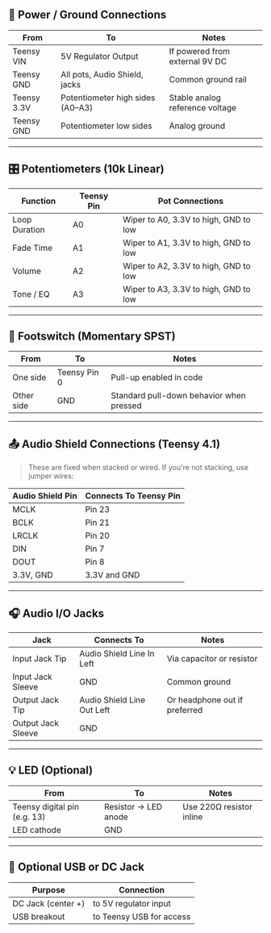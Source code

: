 ## 🔌 Power / Ground Connections

| From         | To                              | Notes                                      |
|--------------|----------------------------------|--------------------------------------------|
| Teensy VIN   | 5V Regulator Output             | If powered from external 9V DC             |
| Teensy GND   | All pots, Audio Shield, jacks   | Common ground rail                         |
| Teensy 3.3V  | Potentiometer high sides (A0–A3) | Stable analog reference voltage            |
| Teensy GND   | Potentiometer low sides         | Analog ground                              |

---

## 🎛️ Potentiometers (10k Linear)

| Function       | Teensy Pin | Pot Connections                     |
|----------------|------------|-------------------------------------|
| Loop Duration  | A0         | Wiper to A0, 3.3V to high, GND to low |
| Fade Time      | A1         | Wiper to A1, 3.3V to high, GND to low |
| Volume         | A2         | Wiper to A2, 3.3V to high, GND to low |
| Tone / EQ      | A3         | Wiper to A3, 3.3V to high, GND to low |

---

## 👣 Footswitch (Momentary SPST)

| From       | To           | Notes                                      |
|------------|--------------|--------------------------------------------|
| One side   | Teensy Pin 0 | Pull-up enabled in code                    |
| Other side | GND          | Standard pull-down behavior when pressed   |

---

## 📤 Audio Shield Connections (Teensy 4.1)

> These are fixed when stacked or wired. If you're not stacking, use jumper wires:

| Audio Shield Pin | Connects To Teensy Pin |
|------------------|------------------------|
| MCLK             | Pin 23                 |
| BCLK             | Pin 21                 |
| LRCLK            | Pin 20                 |
| DIN              | Pin 7                  |
| DOUT             | Pin 8                  |
| 3.3V, GND        | 3.3V and GND           |

---

## 🎧 Audio I/O Jacks

| Jack               | Connects To                    | Notes                                |
|--------------------|--------------------------------|--------------------------------------|
| Input Jack Tip     | Audio Shield Line In Left      | Via capacitor or resistor            |
| Input Jack Sleeve  | GND                            | Common ground                        |
| Output Jack Tip    | Audio Shield Line Out Left     | Or headphone out if preferred        |
| Output Jack Sleeve | GND                            |                                      |

---

## 💡 LED (Optional)

| From                        | To           | Notes                       |
|-----------------------------|--------------|-----------------------------|
| Teensy digital pin (e.g. 13) | Resistor → LED anode | Use 220Ω resistor inline |
| LED cathode                 | GND          |                             |

---

## 🔌 Optional USB or DC Jack

| Purpose             | Connection                 |
|---------------------|----------------------------|
| DC Jack (center +)  | to 5V regulator input      |
| USB breakout        | to Teensy USB for access   |
